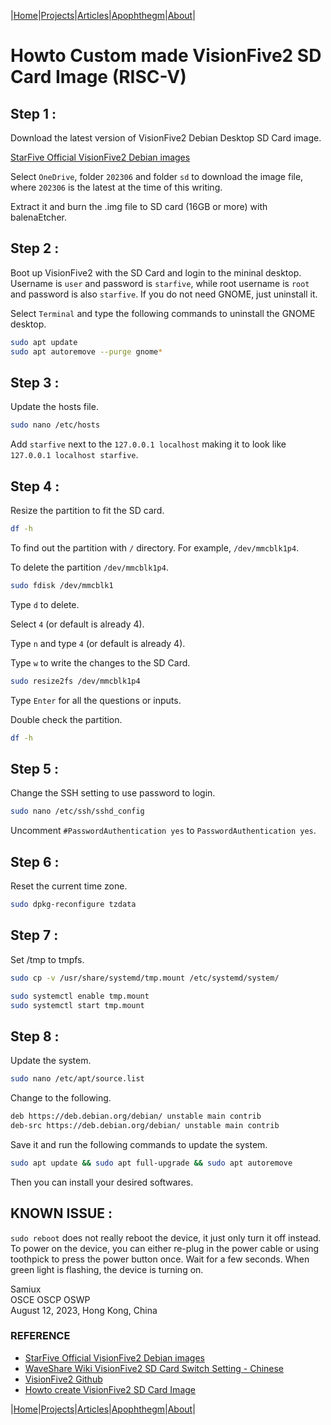 |[Home](/README.md)|[Projects](/projects.md)|[Articles](/articles.md)|[Apophthegm](/apophthegm.md)|[About](/about.md)|

# Howto Custom made VisionFive2 SD Card Image (RISC-V)

## Step 1 :

Download the latest version of VisionFive2 Debian Desktop SD Card image.

[StarFive Official VisionFive2 Debian images](https://debian.starfivetech.com/)  

Select ```OneDrive```, folder ```202306``` and folder ```sd``` to download the image file, where ```202306``` is the latest at the time of this writing.

Extract it and burn the .img file to SD card (16GB or more) with balenaEtcher.

## Step 2 :

Boot up VisionFive2 with the SD Card and login to the mininal desktop.  Username is ```user``` and password is ```starfive```, while root username is ```root``` and password is also ```starfive```.  If you do not need GNOME, just uninstall it.

Select ```Terminal``` and type the following commands to uninstall the GNOME desktop.

```bash
sudo apt update
sudo apt autoremove --purge gnome*
```

## Step 3 :

Update the hosts file.

```bash
sudo nano /etc/hosts
```

Add ```starfive``` next to the ```127.0.0.1 localhost``` making it to look like ```127.0.0.1 localhost starfive```.

## Step 4 :

Resize the partition to fit the SD card.

```bash
df -h
```

To find out the partition with ```/``` directory.  For example, ```/dev/mmcblk1p4```.

To delete the partition ```/dev/mmcblk1p4```.

```bash
sudo fdisk /dev/mmcblk1
```
Type ```d``` to delete.

Select ```4``` (or default is already 4).

Type ```n``` and type ```4``` (or default is already 4).

Type ```w``` to write the changes to the SD Card.

```bash
sudo resize2fs /dev/mmcblk1p4
```

Type ```Enter``` for all the questions or inputs.

Double check the partition.

```bash
df -h
```

## Step 5 :

Change the SSH setting to use password to login.

```bash
sudo nano /etc/ssh/sshd_config
```

Uncomment ```#PasswordAuthentication yes``` to ```PasswordAuthentication yes```.

## Step 6 :

Reset the current time zone.

```bash
sudo dpkg-reconfigure tzdata
```

## Step 7 :

Set /tmp to tmpfs.

```bash
sudo cp -v /usr/share/systemd/tmp.mount /etc/systemd/system/

sudo systemctl enable tmp.mount
sudo systemctl start tmp.mount
```

## Step 8 :

Update the system.

```bash
sudo nano /etc/apt/source.list
```

Change to the following.

```bash
deb https://deb.debian.org/debian/ unstable main contrib
deb-src https://deb.debian.org/debian/ unstable main contrib
```

Save it and run the following commands to update the system.

```bash
sudo apt update && sudo apt full-upgrade && sudo apt autoremove
```

Then you can install your desired softwares.

## KNOWN ISSUE : 

```sudo reboot``` does not really reboot the device, it just only turn it off instead.  To power on the device, you can either re-plug in the power cable or using toothpick to press the power button once.  Wait for a few seconds.  When green light is flashing, the device is turning on.  

Samiux  
OSCE  OSCP  OSWP    
August 12, 2023, Hong Kong, China    

### REFERENCE

- [StarFive Official VisionFive2 Debian images](https://debian.starfivetech.com/)  
- [WaveShare Wiki VisionFive2 SD Card Switch Setting - Chinese](https://www.waveshare.net/wiki/VisionFive2#.E5.BC.80.E6.9C.BA)  
- [VisionFive2 Github](https://github.com/starfive-tech/VisionFive2)  
- [Howto create VisionFive2 SD Card Image](https://huggingface.co/csukuangfj/visionfive2-sd-card-img)  

|[Home](/README.md)|[Projects](/projects.md)|[Articles](/articles.md)|[Apophthegm](/apophthegm.md)|[About](/about.md)|
